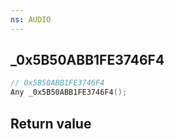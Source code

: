 ```yaml
---
ns: AUDIO
---
```

## _0x5B50ABB1FE3746F4

```c
// 0x5B50ABB1FE3746F4
Any _0x5B50ABB1FE3746F4();
```


## Return value
